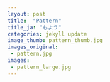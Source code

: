 ```yaml
---
layout: post
title:  "Pattern"
title_ja: "もよう"
categories: jekyll update
image_thumb: pattern_thumb.jpg
images_original:
 - pattern.jpg
images:
 - pattern_large.jpg
---
```

